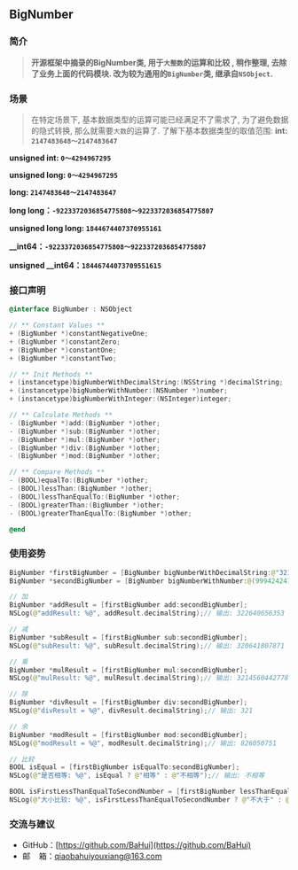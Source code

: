 ## BigNumber

### 简介
> **<ethers>开源框架中摘录的BigNumber类, 用于`大整数`的运算和比较 , 稍作整理, 去除了业务上面的代码模块. 改为较为通用的`BigNumber`类, 继承自`NSObject`.**

### 场景
> 在特定场景下, 基本数据类型的运算可能已经满足不了需求了, 为了避免数据的隐式转换, 那么就需要`大数`的运算了. 了解下基本数据类型的取值范围:
**int: `2147483648～2147483647`**

**unsigned int: `0～4294967295`**

**unsigned long: `0～4294967295`**

**long: `2147483648～2147483647`**

**long long：`-9223372036854775808～9223372036854775807`**

**unsigned long long: `1844674407370955161`**

**__int64：`-9223372036854775808～9223372036854775807`**

**unsigned __int64：`18446744073709551615`**

### 接口声明
``` Objective-C
@interface BigNumber : NSObject

// ** Constant Values **
+ (BigNumber *)constantNegativeOne;
+ (BigNumber *)constantZero;
+ (BigNumber *)constantOne;
+ (BigNumber *)constantTwo;

// ** Init Methods **
+ (instancetype)bigNumberWithDecimalString:(NSString *)decimalString;
+ (instancetype)bigNumberWithNumber:(NSNumber *)number;
+ (instancetype)bigNumberWithInteger:(NSInteger)integer;

// ** Calculate Methods **
- (BigNumber *)add:(BigNumber *)other;
- (BigNumber *)sub:(BigNumber *)other;
- (BigNumber *)mul:(BigNumber *)other;
- (BigNumber *)div:(BigNumber *)other;
- (BigNumber *)mod:(BigNumber *)other;

// ** Compare Methods **
- (BOOL)equalTo:(BigNumber *)other;
- (BOOL)lessThan:(BigNumber *)other;
- (BOOL)lessThanEqualTo:(BigNumber *)other;
- (BOOL)greaterThan:(BigNumber *)other;
- (BOOL)greaterThanEqualTo:(BigNumber *)other;

@end
```
### **使用姿势**
``` Swift
BigNumber *firstBigNumber = [BigNumber bigNumberWithDecimalString:@"321641232112"];
BigNumber *secondBigNumber = [BigNumber bigNumberWithNumber:@(999424241)];

// 加
BigNumber *addResult = [firstBigNumber add:secondBigNumber];
NSLog(@"addResult: %@", addResult.decimalString);// 输出: 322640656353

// 减
BigNumber *subResult = [firstBigNumber sub:secondBigNumber];
NSLog(@"subResult: %@", subResult.decimalString);// 输出: 320641807871

// 乘
BigNumber *mulResult = [firstBigNumber mul:secondBigNumber];
NSLog(@"mulResult: %@", mulResult.decimalString);// 输出: 321456044277840426992

// 除
BigNumber *divResult = [firstBigNumber div:secondBigNumber];
NSLog(@"divResult = %@", divResult.decimalString);// 输出: 321

// 余
BigNumber *modResult = [firstBigNumber mod:secondBigNumber];
NSLog(@"modResult = %@", modResult.decimalString);// 输出: 826050751

// 比较
BOOL isEqual = [firstBigNumber isEqualTo:secondBigNumber];
NSLog(@"是否相等: %@", isEqual ? @"相等" : @"不相等");// 输出: 不相等

BOOL isFirstLessThanEqualToSecondNumber = [firstBigNumber lessThanEqualTo:secondBigNumber];
NSLog(@"大小比较: %@", isFirstLessThanEqualToSecondNumber ? @"不大于" : @"大于");// 输出: 大于

```
### 交流与建议

*   GitHub：[https://github.com/BaHui](https://github.com/BaHui)
*   邮    箱：[qiaobahuiyouxiang@163.com](mailto:qiaobahuiyouxiang@163.com)
